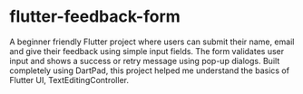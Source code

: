 # flutter-feedback-form
A beginner friendly Flutter project where users can submit their name, email and give their feedback using simple input fields. The form validates user input and shows a success or retry message using pop-up dialogs. Built completely using DartPad, this project helped me understand the basics of Flutter UI, TextEditingController.
